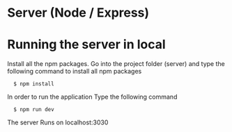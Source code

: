 # Server (Node / Express)

# Running the server in local

Install all the npm packages. Go into the project folder (server) and type the following command to install all npm packages

```
  $ npm install
```


In order to run the application Type the following command

```
  $ npm run dev
```


The server Runs on localhost:3030